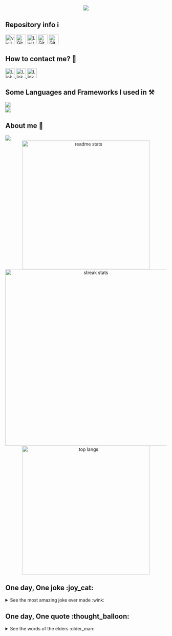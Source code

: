 
<h2 align="center">
    <img src="https://readme-typing-svg.herokuapp.com?font=Zain&weight=900&size=30&letterSpacing=-3+px&duration=4000&pause=2000&color=F75E2E&center=true&vCenter=true&width=500&lines=Hello+Everyone%F0%9F%91%8B;My+name+is+Ossan+MSOILI!;You+can+find+some+information+about+me+here!" />
</h2>

<h2>Repository info ℹ️</h2>
<div>
<img alt="visitors" src="https://visitor-badge.laobi.icu/badge?page_id=Omegalpha28.Omegalpha28" height="30px">
<img alt="GitHub repo size" src="https://img.shields.io/github/repo-size/Omegalpha28/Omegalpha28?color=082DEA&logo=github&style=for-the-badge&logoColor=181717" height="30px">
<img alt="Last commit" src="https://img.shields.io/github/last-commit/Omegalpha28/Omegalpha28?color=082DEA&logo=git&logoColor&style=for-the-badge" height="30px">
<img alt="GitHub forks" src="https://img.shields.io/github/forks/Omegalpha28/Omegalpha28?color=082DEA&logo=github&style=for-the-badge&logoColor=181717" height="30px">
<img alt="GitHub Repo stars" src="https://img.shields.io/github/stars/Omegalpha28/Omegalpha28?color=082DEA&logo=github&style=for-the-badge&logoColor=181717" height="30px">
</div>

<h2>How to contact me? 🔎</h2>
<div>
<a href="https://github.com/Omegalpha28">
    <img alt="Link to my GitHub" src="https://img.shields.io/github/followers/Omegalpha28?style=for-the-badge&color=082DEA&logo=github&logoColor=181717&label=@Omegalpha28" height="30px">
</a>
<a href="https://www.linkedin.com/in/ossan-msoili/">
    <img alt="Link to my LinkedIn" src="https://img.shields.io/static/v1?label&message=/in/ossan-msoili&color=082DEA&style=for-the-badge&logo=linkedin" height="30px" >
</a>
  <a href="mailto:ossanmsoili@yahoo.com">
    <img alt="Link to send me an email" src="https://img.shields.io/badge/mail-ossanmsoili@yahoo.com-082DEA" height="30px" >
</a>

<h2>Some Languages and Frameworks I used in ⚒️</h2>
<div>
  <img src="https://skillicons.dev/icons?i=python,c,html,css,kotlin,bash" /><br>
  <img src="https://skillicons.dev/icons?i=vscode,github,git,docker,mysql,unity" />
</div>

<h2>About me 💬</h2>
<div>
  <img src="https://readme-typing-svg.herokuapp.com?font=Zain&weight=900&size=30&letterSpacing=-3+px&duration=4000&pause=1000&color=C13FD4&vCenter=true&width=500&lines=My+profile+picture+is...;Seraphina+from+Unordinary" /> <br>
<div align=center>
  <img width=400 src="https://github-readme-stats-salesp07.vercel.app/api?username=Omegalpha28&count_private=true&show_icons=true&theme=react&rank_icon=github&border_radius=10" alt="readme stats" /> <br>
  <img width=550 src="https://github-readme-streak-stats-salesp07.vercel.app/?user=Omegalpha28&count_private=true&theme=react&border_radius=10" alt="streak stats"/> 
  <img width=400 src="https://github-readme-stats-salesp07.vercel.app/api/top-langs/?username=Omegalpha28&hide=HTML&langs_count=8&layout=compact&theme=react&border_radius=10&size_weight=0.5&count_weight=0.5&exclude_repo=github-readme-stats" alt="top langs" />
</div>

<h2>One day, One joke :joy_cat:</h2>
<details>
    <summary>See the most amazing joke ever made :wink:</summary>
    <a href="https://github.com/ABSphreak/readme-jokes">
        <img src="https://readme-jokes.vercel.app/api?theme=tokyonight&hideBorder" alt="Jokes Card" />
    </a>
</details>

<h2>One day, One quote :thought_balloon:</h2>
<details>
    <summary>See the words of the elders :older_man:</summary>
    <a href="https://github.com/piyushsuthar/github-readme-quotes">
        <img src="https://quotes-github-readme.vercel.app/api?type=horizontal&theme=tokyonight" alt="quotes card">
    </a>
</details>

<!--
**Omegalpha28/Omegalpha28** is a ✨ _special_ ✨ repository because its `README.md` (this file) appears on your GitHub profile.

Here are some ideas to get you started:

- 🔭 I’m currently working on ...
- 🌱 I’m currently learning ...
- 👯 I’m looking to collaborate on ...
- 🤔 I’m looking for help with ...
- 💬 Ask me about ...
- 📫 How to reach me: ...
- 😄 Pronouns: ...
- ⚡ Fun fact: ... 
-->

